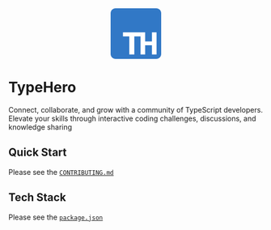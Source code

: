<a href="https://typehero.dev/" target="_blank" rel="noopener">
  <picture>
  <center>
<svg
                height=100
                viewBox="0 0 512 512"
                xmlns="http://www.w3.org/2000/svg"
              >
                <g clipPath="url(#clip0_1_2)">
                  <path
                    d="M462 0H50C22.3858 0 0 22.3858 0 50V462C0 489.614 22.3858 512 50 512H462C489.614 512 512 489.614 512 462V50C512 22.3858 489.614 0 462 0Z"
                    fill="#3178C6"
                  />
                  <path
                    clipRule="evenodd"
                    d="M239.78 284.082H304V243H125V284.082H188.906V467H239.78V284.082Z"
                    fill="white"
                    fillRule="evenodd"
                  />
                  <path
                    d="M303.13 466.986V242.986H349.72V335.818H418.427V242.986H465.13V466.986H418.427V373.827H349.72V466.986H303.13Z"
                    fill="white"
                  />
                </g>
                <defs>
                  <clipPath id="clip0_1_2">
                    <rect fill="white" height="512" width="512" />
                  </clipPath>
                </defs>
              </svg>
  </center>
  </picture>
</a>

<div>
  <h1>TypeHero</h1>
  <div>Connect, collaborate, and grow with a community of TypeScript developers. Elevate your skills through interactive coding challenges, discussions, and knowledge sharing</div>
</div>

## Quick Start

Please see the [`CONTRIBUTING.md`](./CONTRIBUTING.md)

## Tech Stack

Please see the [`package.json`](./package.json)
